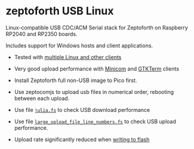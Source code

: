 # zeptoforth USB Linux
Linux-compatible USB CDC/ACM Serial stack for Zeptoforth on Raspberry RP2040 and RP2350 boards.

Includes support for Windows hosts and client applications.


* Tested with [multiple Linux and other clients](https://github.com/Serialcomms/zeptoforth-usb-linux/blob/main/documents/test_matrix.md)  

* Very good upload performance with [Minicom](https://github.com/Serialcomms/zeptoforth-usb-linux/blob/main/screenshots/Minicom_195000_CPS.png) and [GTKTerm](https://github.com/Serialcomms/zeptoforth-usb-linux/blob/main/screenshots/GTK_Term_timestamps.png) clients

* Install Zeptoforth full non-USB image to Pico first.

* Use zeptocomjs to upload usb files in numerical order, rebooting between each upload.

* Use file [`julia.fs`](https://github.com/Serialcomms/zeptoforth-usb-linux/blob/main/upload_tests/julia.fs) to check USB download performance

* Use file [`large_upload_file_line_numbers.fs`](https://github.com/Serialcomms/zeptoforth-usb-linux/blob/main/upload_tests/large_upload_file_line_numbers.fs) to check USB upload performance.

* Upload rate significantly reduced when [writing to flash](https://github.com/Serialcomms/zeptoforth-usb-linux/blob/main/screenshots/Minicom_cyw43_firmware_flash.png)

